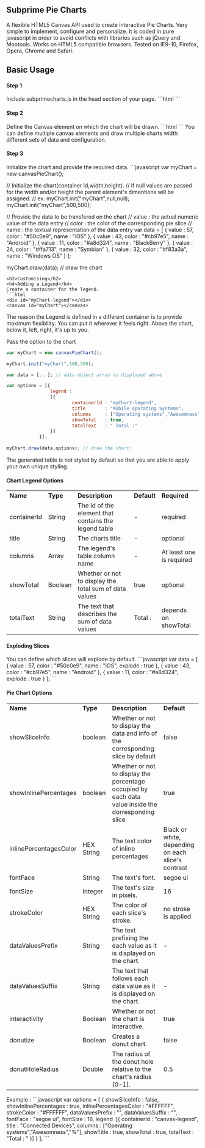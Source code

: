 <h2>Subprime Pie Charts</h2>
A flexible HTML5 Canvas API used to create interactive Pie Charts. Very simple to implement, configure and personalize. It is coded in pure javascript in order to avoid conflicts with libraries such as jQuery and Mootools. Works on HTML5 compatible browsers. Tested on IE9-10, Firefox, Opera, Chrome and Safari.
<h2>Basic Usage</h2>
<h4>Step 1</h4>
Include subprimecharts.js in the head section of your page.
```html
<script src="path/to/my/js/folder/subprimecharts.js"></script>
```
<h4>Step 2</h4>
Define the Canvas element on which the chart will be drawn.
```html
<canvas id="myChart"></canvas>
```
You can define multiple canvas elements and draw multiple charts width different sets of data and configuration.
<h4>Step 3</h4>
Initialize the chart and provide the required data.
```javascript
var myChart = new canvasPieChart();

// Initialize the chart(container id,width,height).
// if null values are passed for the width and/or height the parent element's dimentions will be assigned.
// ex. myChart.init("myChart",null,null);
myChart.init("myChart",500,500); 

// Provide the data to be transfered on the chart
// value : the actual numeric value of the data entry
// color : the color of the corresponding pie slice
// name  : the textual representation of the data entry
var data = [
        {
            value : 57,
            color : "#50c0e9",
            name  : "iOS"
        },
        {
            value : 43,
            color : "#cb97e5",
            name  : "Android"
        },
        {
            value : 11,
            color : "#a8d324",
            name  : "BlackBerry"
        },
        {
            value : 24,
            color : "#ffa713",
            name  : "Symbian"
        },
        {
            value : 32,
            color : "#f83a3a",
            name  : "Windows OS"
        }
    ];
    
myChart.draw(data); // draw the chart
```
<h2>Customising</h2>
<h4>Adding a Legend</h4>
Create a container for the legend.
```html
<div id="myChart-legend"></div>
<canvas id="myChart"></canvas>
```
The reason the Legend is defined in a different container is to provide maximum flexibility. You can put it wherever it feels right. Above the chart, below it, left, right, it's up to you.


Pass the option to the chart
```javascript
var myChart = new canvasPieChart();

myChart.init("myChart",500,500); 

var data = [...]; // data object array as displayed above

var options = [{
                legend :
                [{
                        containerId : "myChart-legend",
                        title       : "Mobile operating Systems",
                        columns     : ["Operating systems","Awesomness","%"],
                        showTotal   : true,
                        totalText   : " Total :"
                }]
            }];
    
myChart.draw(data,options); // draw the chart!
```
The generated table is not styled by default so that you are able to apply your own unique styling.
<h4>Chart Legend Options</h4>
<table>
        <tr>
                <td><strong>Name</strong></td>
                <td><strong>Type</strong></td>
                <td><strong>Description</strong></td>
                <td><strong>Default</strong></td>
                <td><strong>Required</strong></td>
        </tr>
        <tr>
                <td>containerId</td>
                <td>String</td>
                <td>The id of the element that contains the legend table</td>
                <td> - </td>
                <td>required</td>
        </tr>
        <tr>
                <td>title</td>
                <td>String</td>
                <td>The charts title</td>
                <td> - </td>
                <td>optional</td>
        </tr>
        <tr>
                <td>columns</td>
                <td>Array</td>
                <td>The legend's table column name</td>
                <td> - </td>
                <td>At least one is required</td>
        </tr>
        <tr>
                <td>showTotal</td>
                <td>Boolean</td>
                <td>Whether or not to display the total sum of data values</td>
                <td>true</td>
                <td>optional</td>
        </tr>
        <tr>
                <td>totalText</td>
                <td>String</td>
                <td>The text that describes the sum of data values</td>
                <td>Total : </td>
                <td>depends on showTotal</td>
        </tr>
        
</table>
<h4>Exploding Slices</h4>
You can define which slices will explode by default.
```javascript
var data = [
        {
            value   : 57,
            color   : "#50c0e9",
            name    : "iOS",
            explode : true
        },
        {
            value   : 43,
            color   : "#cb97e5",
            name    : "Android"
        },
        {
            value   : 11,
            color   : "#a8d324",
            explode : true
        }
    ];
```
<h4>Pie Chart Options</h4>
<table>
        <tr>
                <td><strong>Name</strong></td>
                <td><strong>Type</strong></td>
                <td><strong>Description</strong></td>
                <td><strong>Default</strong></td>
        </tr>
        <tr>
                <td>showSliceInfo</td>
                <td>boolean</td>
                <td>Whether or not to display the data and info of the corresponding slice by default</td>
                <td>false</td>
        </tr>
        <tr>
                <td>showInlinePercentages</td>
                <td>boolean</td>
                <td>Whether or not to display the percentage occupied by each data value inside the dorresponding slice</td>
                <td>true</td>
        </tr>
        <tr>
                <td>inlinePercentagesColor</td>
                <td>HEX String</td>
                <td>The text color of inline percentages</td>
                <td>Black or white, depending on each slice's contrast</td>
        </tr>
        <tr>
                <td>fontFace</td>
                <td>String</td>
                <td>The text's font.</td>
                <td>segoe ui</td>
        </tr>
        <tr>
                <td>fontSize</td>
                <td>Integer</td>
                <td>The text's size in pixels.</td>
                <td>16</td>
        </tr>
        <tr>
                <td>strokeColor</td>
                <td>HEX String</td>
                <td>The color of each slice's stroke.</td>
                <td>no stroke is applied</td>
        </tr>
        <tr>
                <td>dataValuesPrefix</td>
                <td>String</td>
                <td>The text prefixing the each value as it is displayed on the chart.</td>
                <td> - </td>
        </tr>
        <tr>
                <td>dataValuesSuffix</td>
                <td>String</td>
                <td>The text that follows each data value as it is displayed on the chart.</td>
                <td> - </td>
        </tr>
        <tr>
                <td>interactivity</td>
                <td>Boolean</td>
                <td>Whether or not the chart is interactive.</td>
                <td>true</td>
        </tr>
        <tr>
                <td>donutize</td>
                <td>Boolean</td>
                <td>Creates a donut chart.</td>
                <td>false</td>
        </tr>
        <tr>
                <td>donutHoleRadius</td>
                <td>Double</td>
                <td>The radius of the donut hole relative to the chart's radius (0-1).</td>
                <td>0.5</td>
        </tr> 
</table>
Example :
```javascript
var options = [
            {
                showSliceInfo          : false,
                showInlinePercentages  : true,
                inlinePercentagesColor : "#FFFFFF",
                strokeColor            : "#FFFFFF",
                dataValuesPrefix       : "",
                dataValuesSuffix       : "",
                fontFace               : "segoe ui",
                fontSize               : 16,
                legend                 :[{
                        containerId : "canvas-legend",
                        title       : "Connected Devices",
                        columns     : ["Operating systems","Awesomness","%"],
                        showTitle   : true,
                        showTotal   : true,
                        totalText   : "Total : "
                }]
            }
        ];
```

